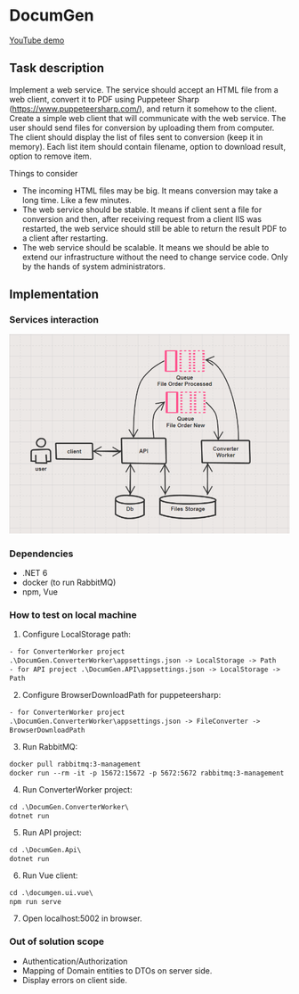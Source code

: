# DocumGen
[YouTube demo](https://youtu.be/mfYGZKJMIVo)

## Task description

Implement a web service. The service should accept an HTML file from a web client, convert it to PDF using Puppeteer Sharp (https://www.puppeteersharp.com/), and return it somehow to the client.
Create a simple web client that will communicate with the web service. The user should send files for conversion by uploading them from computer. The client should display the list of files sent to conversion (keep it in memory). Each list item should contain filename, option to download result, option to remove item.

Things to consider
- The incoming HTML files may be big. It means conversion may take a long time. Like a few minutes.
- The web service should be stable. It means if client sent a file for conversion and then, after receiving request from a client IIS was restarted, the web service should still be able to return the result PDF to a client after restarting.
- The web service should be scalable. It means we should be able to extend our infrastructure without the need to change service code. Only by the hands of system administrators. 

## Implementation

### Services interaction
![Services](https://github.com/vashov/docum-gen/blob/main/docs/services.png)

### Dependencies
- .NET 6
- docker (to run RabbitMQ)
- npm, Vue

### How to test on local machine

1. Configure LocalStorage path:
```
- for ConverterWorker project .\DocumGen.ConverterWorker\appsettings.json -> LocalStorage -> Path
- for API project .\DocumGen.API\appsettings.json -> LocalStorage -> Path
```
2. Configure BrowserDownloadPath for puppeteersharp:
```
- for ConverterWorker project .\DocumGen.ConverterWorker\appsettings.json -> FileConverter -> BrowserDownloadPath
```
3. Run RabbitMQ:
```
docker pull rabbitmq:3-management
docker run --rm -it -p 15672:15672 -p 5672:5672 rabbitmq:3-management
```
4. Run ConverterWorker project:
```
cd .\DocumGen.ConverterWorker\
dotnet run
```
5. Run API project:
```
cd .\DocumGen.Api\
dotnet run
```
6. Run Vue client:
```
cd .\documgen.ui.vue\
npm run serve
```
7. Open localhost:5002 in browser.

### Out of solution scope
- Authentication/Authorization
- Mapping of Domain entities to DTOs on server side.
- Display errors on client side.
